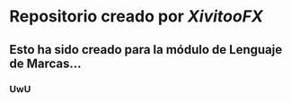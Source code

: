 # Repositorio creado por _XivitooFX_
## Esto ha sido creado para la módulo de Lenguaje de Marcas...
### UwU
